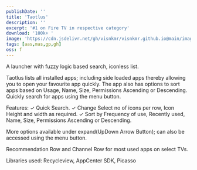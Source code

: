 ```yaml
---
publishDate: ''
title: 'Taotlus'
description: ''
excerpt: '#1 on Fire TV in respective category'
download: '100k+ '
image: 'https://cdn.jsdelivr.net/gh/visnkmr/visnkmr.github.io@main/images/taotlus.webp'
tags: [aas,mas,gp,gh]
oss: f
---
```


A launcher with fuzzy logic based search, iconless list.

Taotlus lists all installed apps; including side loaded apps thereby allowing you to open your favourite app quickly. The app also has options to sort apps based on Usage, Name, Size, Permissions Ascending or Descending. Quickly search for apps using the menu button.

Features:
✓ Quick Search.
✓ Change Select no of icons per row, Icon Height and width as required.
✓ Sort by Frequency of use, Recently used, Name, Size, Permissions Ascending or Descending.

More options available under expand(UpDown Arrow Button); can also be accessed using the menu button.

Recommendation Row and Channel Row for most used apps on select TVs.

Libraries used: Recycleview, AppCenter SDK, Picasso